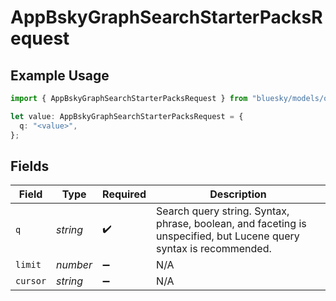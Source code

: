 # AppBskyGraphSearchStarterPacksRequest

## Example Usage

```typescript
import { AppBskyGraphSearchStarterPacksRequest } from "bluesky/models/operations";

let value: AppBskyGraphSearchStarterPacksRequest = {
  q: "<value>",
};
```

## Fields

| Field                                                                                                              | Type                                                                                                               | Required                                                                                                           | Description                                                                                                        |
| ------------------------------------------------------------------------------------------------------------------ | ------------------------------------------------------------------------------------------------------------------ | ------------------------------------------------------------------------------------------------------------------ | ------------------------------------------------------------------------------------------------------------------ |
| `q`                                                                                                                | *string*                                                                                                           | :heavy_check_mark:                                                                                                 | Search query string. Syntax, phrase, boolean, and faceting is unspecified, but Lucene query syntax is recommended. |
| `limit`                                                                                                            | *number*                                                                                                           | :heavy_minus_sign:                                                                                                 | N/A                                                                                                                |
| `cursor`                                                                                                           | *string*                                                                                                           | :heavy_minus_sign:                                                                                                 | N/A                                                                                                                |